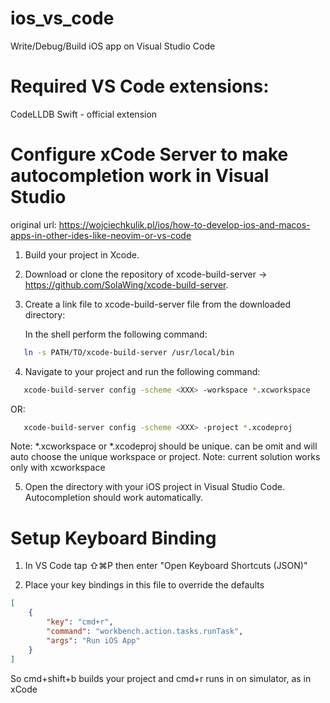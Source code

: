 # ios_vs_code
Write/Debug/Build iOS app on Visual Studio Code


# Required VS Code extensions:
   CodeLLDB
   Swift - official extension

# Configure xCode Server to make autocompletion work in Visual Studio
original url: https://wojciechkulik.pl/ios/how-to-develop-ios-and-macos-apps-in-other-ides-like-neovim-or-vs-code

1. Build your project in Xcode.
2. Download or clone the repository of xcode-build-server -> https://github.com/SolaWing/xcode-build-server. 
3. Create a link file to xcode-build-server file from the downloaded directory:

   In the shell perform the following command:
```bash
   ln -s PATH/TO/xcode-build-server /usr/local/bin
```

4. Navigate to your project and run the following command:

```bash
   xcode-build-server config -scheme <XXX> -workspace *.xcworkspace
```
   OR:
```bash
   xcode-build-server config -scheme <XXX> -project *.xcodeproj
```

   Note: *.xcworkspace or *.xcodeproj should be unique. can be omit and will auto choose the unique workspace or project.
   Note: current solution works only with xcworkspace


5. Open the directory with your iOS project in Visual Studio Code. Autocompletion should work automatically.

# Setup Keyboard Binding

1. In VS Code tap ⇧⌘P then enter "Open Keyboard Shortcuts (JSON)"

2. Place your key bindings in this file to override the defaults

```json
[
    {
        "key": "cmd+r",
        "command": "workbench.action.tasks.runTask",
        "args": "Run iOS App"
    }
]
```
So cmd+shift+b builds your project and cmd+r runs in on simulator, as in xCode
